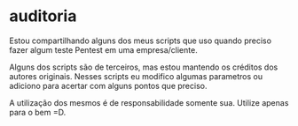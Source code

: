 # auditoria

Estou compartilhando alguns dos meus scripts que uso quando preciso
fazer algum teste Pentest em uma empresa/cliente.

Alguns dos scripts são de terceiros, mas estou mantendo os créditos
dos autores originais. Nesses scripts eu modifico algumas parametros ou adiciono
para acertar com alguns pontos que preciso.

A utilização dos mesmos é de responsabilidade somente sua. Utilize 
apenas para o bem =D.
